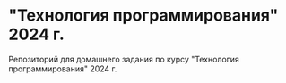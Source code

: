 # "Технология программирования" 2024 г.
Репозиторий для домашнего задания по курсу "Технология программирования" 2024 г.